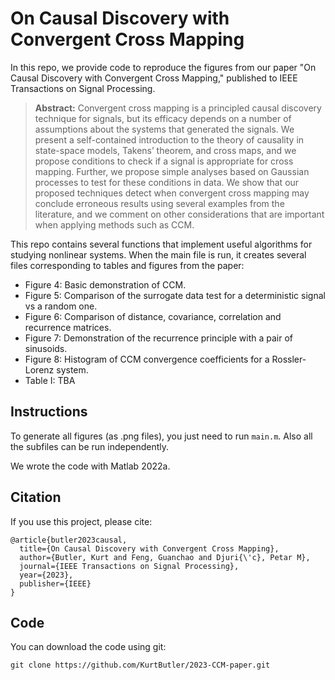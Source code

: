 # On Causal Discovery with Convergent Cross Mapping
In this repo, we provide code to reproduce the figures from our paper "On Causal Discovery with Convergent Cross Mapping," published to IEEE Transactions on Signal Processing. 

> **Abstract:** Convergent cross mapping is a principled causal discovery technique for signals, but its efficacy depends on a number of assumptions about the systems that generated the signals. We present a self-contained introduction to the theory of causality in state-space models, Takens’ theorem, and cross maps, and we propose conditions to check if a signal is appropriate for cross mapping. Further, we propose simple analyses based on Gaussian processes to test for these conditions in data. We show that our proposed techniques detect when convergent cross mapping may conclude erroneous results using several examples from the literature, and we comment on other considerations that are important when applying methods such as CCM.

This repo contains several functions that implement useful algorithms for studying nonlinear systems.
When the main file is run, it creates several files corresponding to tables and figures from the paper:
- Figure 4: Basic demonstration of CCM.
- Figure 5: Comparison of the surrogate data test for a deterministic signal vs a random one.
- Figure 6: Comparison of distance, covariance, correlation and recurrence matrices.
- Figure 7: Demonstration of the recurrence principle with a pair of sinusoids.
- Figure 8: Histogram of CCM convergence coefficients for a Rossler-Lorenz system.
- Table I: TBA

## Instructions
To generate all figures (as .png files), you just need to run `main.m`. Also all the subfiles can be run independently.

We wrote the code with Matlab 2022a.

## Citation
If you use this project, please cite:
```
@article{butler2023causal,
  title={On Causal Discovery with Convergent Cross Mapping},
  author={Butler, Kurt and Feng, Guanchao and Djuri{\'c}, Petar M},
  journal={IEEE Transactions on Signal Processing},
  year={2023},
  publisher={IEEE}
}
```
## Code
You can download the code using git:
```
git clone https://github.com/KurtButler/2023-CCM-paper.git
```
